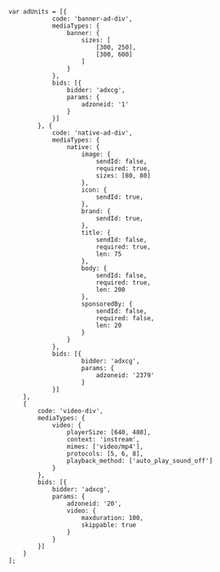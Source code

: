 
        var adUnits = [{
                    code: 'banner-ad-div',
                    mediaTypes: {
                        banner: {
                            sizes: [
                                [300, 250],
                                [300, 600]
                            ]
                        }
                    },
                    bids: [{
                        bidder: 'adxcg',
                        params: {
                            adzoneid: '1'
                        }
                    }]
                }, {
                    code: 'native-ad-div',
                    mediaTypes: {
                        native: {
                            image: {
                                sendId: false,
                                required: true,
                                sizes: [80, 80]
                            },
                            icon: {
                                sendId: true,
                            },
                            brand: {
                                sendId: true,
                            },
                            title: {
                                sendId: false,
                                required: true,
                                len: 75
                            },
                            body: {
                                sendId: false,
                                required: true,
                                len: 200
                            },
                            sponsoredBy: {
                                sendId: false,
                                required: false,
                                len: 20
                            }
                        }
                    },
                    bids: [{
                            bidder: 'adxcg',
                            params: {
                                adzoneid: '2379'
                            }                        
                    }]
            },
            {
                code: 'video-div',
                mediaTypes: {
                    video: {
                        playerSize: [640, 480],
                        context: 'instream',
                        mimes: ['video/mp4'],
                        protocols: [5, 6, 8],
                        playback_method: ['auto_play_sound_off']
                    }
                },
                bids: [{
                    bidder: 'adxcg',
                    params: {
                        adzoneid: '20',
                        video: {
                            maxduration: 100,
                            skippable: true
                        }
                    }
                }]
            }
        ];
